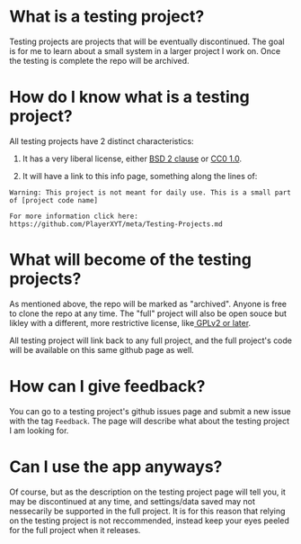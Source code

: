# What is a testing project?

Testing projects are projects that will be eventually discontinued. The goal is for me to learn about a small system in a larger project I work on. Once the testing is complete the repo will be archived.

# How do I know what is a testing project?

All testing projects have 2 distinct characteristics:

1. It has a very liberal license, either [BSD 2 clause](https://opensource.org/license/bsd-2-clause) or [CC0 1.0](https://creativecommons.org/publicdomain/zero/1.0/).

2. It will have a link to this info page, something along the lines of:

```
Warning: This project is not meant for daily use. This is a small part of [project code name]

For more information click here: https://github.com/PlayerXYT/meta/Testing-Projects.md
```

# What will become of the testing projects?

As mentioned above, the repo will be marked as "archived". Anyone is free to clone the repo at any time. The "full" project will also be open souce but likley with a different, more restrictive license, like[ GPLv2 or later](https://www.gnu.org/licenses/old-licenses/gpl-2.0.en.html).

All testing project will link back to any full project, and the full project's code will be available on this same github page as well.

# How can I give feedback?

You can go to a testing project's github issues page and submit a new issue with the tag `Feedback`. The page will describe what about the testing project I am looking for.

# Can I use the app anyways?

Of course, but as the description on the testing project page will tell you, it may be discontinued at any time, and settings/data saved may not nessecarily be supported in the full project. It is for this reason that relying on the testing project is not reccommended, instead keep your eyes peeled for the full project when it releases. 
